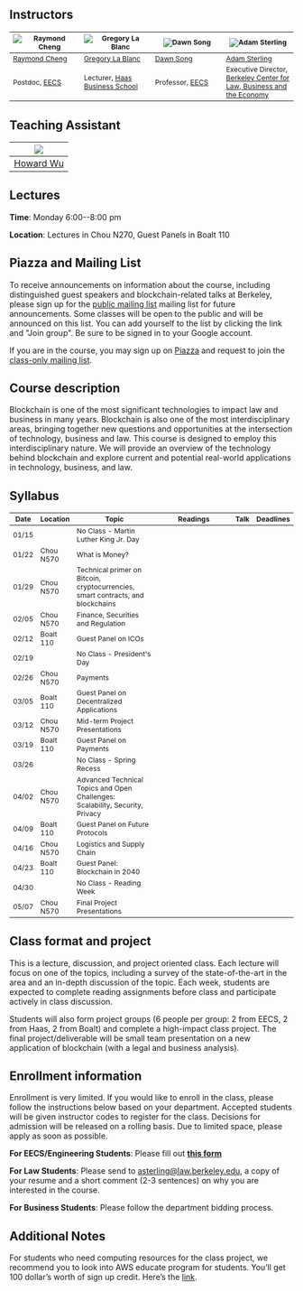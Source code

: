 ## Instructors

<table style="table-layout: fixed; font-size: 88%;">
  <thead>
    <tr>
      <th style="width: 25%;"><img src="https://raymondcheng.net/img/pic/me.jpg" alt="Raymond Cheng"></th>
      <th style="width: 25%;"><img src="http://facultybio.haas.berkeley.edu/wp-content/uploads/lablanc2.JPG" alt="Gregory La Blanc"></th>
      <th style="width: 25%;"><img src="https://people.eecs.berkeley.edu/~dawnsong/dawn-berkeley.jpg" alt="Dawn Song"></th>
      <th style="width: 25%;"><img src="https://www.law.berkeley.edu/wp-content/uploads/2016/10/sterling_adam_210x270-210x270.jpg" alt="Adam Sterling"></th>
    </tr>
  </thead>
  <tbody>
    <tr>
      <td><a href="https://raymondcheng.net/about">Raymond Cheng</a></td>
      <td><a href="http://facultybio.haas.berkeley.edu/faculty-list/lablanc-gregory/">Gregory La Blanc</a></td>
      <td><a href="https://people.eecs.berkeley.edu/~dawnsong/">Dawn Song</a></td>
      <td><a href="https://www.law.berkeley.edu/our-faculty/faculty-profiles/adam-sterling/">Adam Sterling</a></td>
    </tr>
    <tr>
      <td>Postdoc, <a href="https://eecs.berkeley.edu/">EECS</a></td>
      <td>Lecturer, <a href="http://haas.berkeley.edu/">Haas Business School</a></td>
      <td>Professor, <a href="https://eecs.berkeley.edu/">EECS</a></td>
      <td>Executive Director, <a href="https://www.law.berkeley.edu/research/berkeley-center-for-law-business-and-the-economy/">Berkeley Center for Law, Business and the Economy</a></td>
    </tr>
  </tbody>
</table>

## Teaching Assistant

| ![](https://media.licdn.com/mpr/mpr/shrinknp_400_400/AAEAAQAAAAAAAAjAAAAAJGUwMjU4ZmUyLWEwMjktNGIwNy04MjFkLWFkZDZhN2Y3MTc2Zg.jpg) |
| --- |
| [Howard Wu](https://github.com/howardwu) |

## Lectures

**Time**: Monday 6:00--8:00 pm

**Location**: Lectures in Chou N270, Guest Panels in Boalt 110


## Piazza and Mailing List

To receive announcements on information about the course, including distinguished guest speakers and blockchain-related talks at Berkeley, please sign up for the [public mailing list](https://groups.google.com/forum/#!forum/berkeley-blockchain) mailing list for future announcements. Some classes will be open to the public and will be announced on this list. You can add yourself to the list by clicking the link and "Join group". Be sure to be signed in to your Google account.

If you are in the course, you may sign up on [Piazza](https://piazza.com/berkeley/spring2018/cs294144) and request to join the [class-only mailing list](https://groups.google.com/forum/#!forum/cs294-144-s18).


## Course description
Blockchain is one of the most significant technologies to impact law and business in many years. Blockchain is also one of the most interdisciplinary areas, bringing together new questions and opportunities at the intersection of technology, business and law. This course is designed to employ this interdisciplinary nature. We will provide an overview of the technology behind blockchain and explore current and potential real-world applications in technology, business, and law. 

## Syllabus
<table style="table-layout: fixed; font-size: 88%;">
  <thead>
    <tr>
      <th style="width: 5%;">Date</th>
      <th style="width: 5%;">Location</th>
      <th style="width: 40%;">Topic</th>
      <th style="width: 50%;">Readings</th>
      <th style="width: 20%;">Talk</th>
      <th style="width: 10%;">Deadlines</th>
    </tr>
  </thead>
  <tbody>
    <tr>
      <td>01/15</td>
      <td></td>
      <td>No Class - Martin Luther King Jr. Day</td>
      <td></td>
      <td></td>
      <td></td>
    </tr>
    <tr>
      <td>01/22</td>
      <td>Chou N570</td>
      <td>What is Money?</td>
      <td></td>
      <td></td>
      <td></td>
    </tr>
    <tr>
      <td>01/29</td>
      <td>Chou N570</td>
      <td>Technical primer on Bitcoin, cryptocurrencies, smart contracts, and blockchains</td>
      <td></td>
      <td></td>
      <td></td>
    </tr>
    <tr>
      <td>02/05</td>
      <td>Chou N570</td>
      <td>Finance, Securities and Regulation</td>
      <td></td>
      <td></td>
      <td></td>
    </tr>
    <tr>
      <td>02/12</td>
      <td>Boalt 110</td>
      <td>Guest Panel on ICOs</td>
      <td></td>
      <td></td>
      <td></td>
    </tr>
    <tr>
      <td>02/19</td>
      <td></td>
      <td>No Class - President's Day</td>
      <td></td>
      <td></td>
      <td></td>
    </tr>
    <tr>
      <td>02/26</td>
      <td>Chou N570</td>
      <td>Payments</td>
      <td></td>
      <td></td>
      <td></td>
    </tr>
    <tr>
      <td>03/05</td>
      <td>Boalt 110</td>
      <td>Guest Panel on Decentralized Applications</td>
      <td></td>
      <td></td>
      <td></td>
    </tr>
    <tr>
      <td>03/12</td>
      <td>Chou N570</td>
      <td>Mid-term Project Presentations</td>
      <td></td>
      <td></td>
      <td></td>
    </tr>
    <tr>
      <td>03/19</td>
      <td>Boalt 110</td>
      <td>Guest Panel on Payments</td>
      <td></td>
      <td></td>
      <td></td>
    </tr>
    <tr>
      <td>03/26</td>
      <td></td>
      <td>No Class - Spring Recess</td>
      <td></td>
      <td></td>
      <td></td>
    </tr>
    <tr>
      <td>04/02</td>
      <td>Chou N570</td>
      <td>Advanced Technical Topics and Open Challenges: Scalability, Security, Privacy</td>
      <td></td>
      <td></td>
      <td></td>
    </tr>
    <tr>
      <td>04/09</td>
      <td>Boalt 110</td>
      <td>Guest Panel on Future Protocols</td>
      <td></td>
      <td></td>
      <td></td>
    </tr>
    <tr>
      <td>04/16</td>
      <td>Chou N570</td>
      <td>Logistics and Supply Chain</td>
      <td></td>
      <td></td>
      <td></td>
    </tr>
    <tr>
      <td>04/23</td>
      <td>Boalt 110</td>
      <td>Guest Panel: Blockchain in 2040</td>
      <td></td>
      <td></td>
      <td></td>
    </tr>
    <tr>
      <td>04/30</td>
      <td></td>
      <td>No Class - Reading Week</td>
      <td></td>
      <td></td>
      <td></td>
    </tr>
    <tr>
      <td>05/07</td>
      <td>Chou N570</td>
      <td>Final Project Presentations</td>
      <td></td>
      <td></td>
      <td></td>
    </tr>
    
  </tbody>
</table>


## Class format and project
This is a lecture, discussion, and project oriented class. Each lecture will focus on one of the topics, including a survey of the state-of-the-art in the area and an in-depth discussion of the topic. Each week, students are expected to complete reading assignments before class and participate actively in class discussion.

Students will also form project groups (6 people per group: 2 from EECS, 2 from Haas, 2 from Boalt) and complete a high-impact class project. The final project/deliverable will be small team presentation on a new application of blockchain (with a legal and business analysis). 

## Enrollment information

Enrollment is very limited. If you would like to enroll in the class, please follow the instructions below based on your department. Accepted students will be given instructor codes to register for the class. Decisions for admission will be released on a rolling basis. Due to limited space, please apply as soon as possible.

**For EECS/Engineering Students**: Please fill out **[this form](https://docs.google.com/forms/d/e/1FAIpQLSdZwHGIEMQsFjZGxKEPclZEbaqfVMWQlalbGwJWm_Fb5_T_DQ/viewform?usp=sf_link)** 

**For Law Students**: Please send to [asterling@law.berkeley.edu](mailto:asterling@law.berkeley.edu), a copy of your resume and a short comment (2-3 sentences) on why you are interested in the course.

**For Business Students**: Please follow the department bidding process.


## Additional Notes
For students who need computing resources for the class project, we recommend you to look into AWS educate program for students. You’ll get 100 dollar’s worth of sign up credit. Here’s the [link](https://aws.amazon.com/education/awseducate/apply/).

